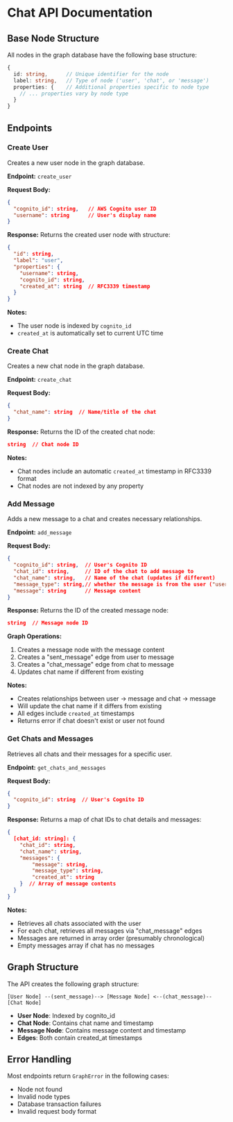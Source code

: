 # Chat API Documentation

## Base Node Structure
All nodes in the graph database have the following base structure:
```typescript
{
  id: string,      // Unique identifier for the node
  label: string,   // Type of node ('user', 'chat', or 'message')
  properties: {    // Additional properties specific to node type
    // ... properties vary by node type
  }
}
```

## Endpoints

### Create User
Creates a new user node in the graph database.

**Endpoint:** `create_user`

**Request Body:**
```json
{
  "cognito_id": string,   // AWS Cognito user ID
  "username": string      // User's display name
}
```

**Response:**
Returns the created user node with structure:
```json
{
  "id": string,
  "label": "user",
  "properties": {
    "username": string,
    "cognito_id": string,
    "created_at": string  // RFC3339 timestamp
  }
}
```

**Notes:**
- The user node is indexed by `cognito_id`
- `created_at` is automatically set to current UTC time

### Create Chat
Creates a new chat node in the graph database.

**Endpoint:** `create_chat`

**Request Body:**
```json
{
  "chat_name": string  // Name/title of the chat
}
```

**Response:**
Returns the ID of the created chat node:
```json
string  // Chat node ID
```

**Notes:**
- Chat nodes include an automatic `created_at` timestamp in RFC3339 format
- Chat nodes are not indexed by any property

### Add Message
Adds a new message to a chat and creates necessary relationships.

**Endpoint:** `add_message`

**Request Body:**
```json
{
  "cognito_id": string,  // User's Cognito ID
  "chat_id": string,     // ID of the chat to add message to
  "chat_name": string,   // Name of the chat (updates if different)
  "message_type": string,// whether the message is from the user ("user") or the ai ("assistant")
  "message": string      // Message content
}
```

**Response:**
Returns the ID of the created message node:
```json
string  // Message node ID
```

**Graph Operations:**
1. Creates a message node with the message content
2. Creates a "sent_message" edge from user to message
3. Creates a "chat_message" edge from chat to message
4. Updates chat name if different from existing

**Notes:**
- Creates relationships between user → message and chat → message
- Will update the chat name if it differs from existing
- All edges include `created_at` timestamps
- Returns error if chat doesn't exist or user not found

### Get Chats and Messages
Retrieves all chats and their messages for a specific user.

**Endpoint:** `get_chats_and_messages`

**Request Body:**
```json
{
  "cognito_id": string  // User's Cognito ID
}
```

**Response:**
Returns a map of chat IDs to chat details and messages:
```json
{
  [chat_id: string]: {
    "chat_id": string,
    "chat_name": string,
    "messages": {
        "message": string,
        "message_type": string,
        "created_at": string
    }  // Array of message contents
  }
}
```

**Notes:**
- Retrieves all chats associated with the user
- For each chat, retrieves all messages via "chat_message" edges
- Messages are returned in array order (presumably chronological)
- Empty messages array if chat has no messages

## Graph Structure
The API creates the following graph structure:

```
[User Node] --(sent_message)--> [Message Node] <--(chat_message)-- [Chat Node]
```

- **User Node**: Indexed by cognito_id
- **Chat Node**: Contains chat name and timestamp
- **Message Node**: Contains message content and timestamp
- **Edges**: Both contain created_at timestamps

## Error Handling
Most endpoints return `GraphError` in the following cases:
- Node not found
- Invalid node types
- Database transaction failures
- Invalid request body format
